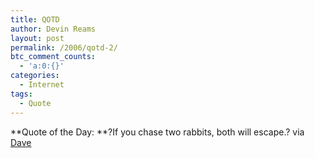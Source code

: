 ```yaml
---
title: QOTD
author: Devin Reams
layout: post
permalink: /2006/qotd-2/
btc_comment_counts:
  - 'a:0:{}'
categories:
  - Internet
tags:
  - Quote
---
```

**Quote of the Day: **?If you chase two rabbits, both will escape.? via [Dave][1]

 [1]: http://careerintensity.com/blog/2006/03/07/simple-wisdom/